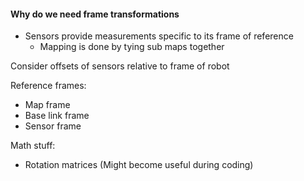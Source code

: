 #### Why do we need frame transformations
- Sensors provide measurements specific to its frame of reference
	- Mapping is done by tying sub maps together

Consider offsets of sensors relative to frame of robot

Reference frames:
- Map frame
- Base link frame
- Sensor frame

Math stuff: 
- Rotation matrices (Might become useful during coding)